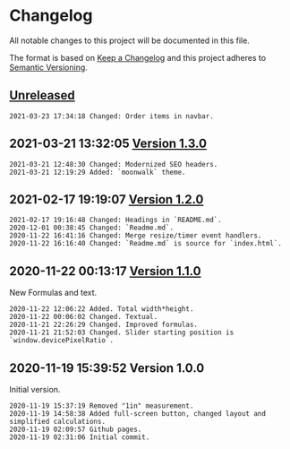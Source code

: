 # Changelog

All notable changes to this project will be documented in this file.

The format is based on [Keep a Changelog](http://keepachangelog.com/en/1.0.0/)
and this project adheres to [Semantic Versioning](http://semver.org/spec/v2.0.0.html).

## [Unreleased]

```
2021-03-23 17:34:18 Changed: Order items in navbar.
```

## 2021-03-21 13:32:05 [Version 1.3.0]

```
2021-03-21 12:48:30 Changed: Modernized SEO headers.
2021-03-21 12:19:29 Added: `moonwalk` theme.
```

## 2021-02-17 19:19:07 [Version 1.2.0]

```
2021-02-17 19:16:48 Changed: Headings in `README.md`.
2020-12-01 00:38:45 Changed: `Readme.md`.
2020-11-22 16:41:16 Changed: Merge resize/timer event handlers.
2020-11-22 16:16:40 Changed: `Readme.md` is source for `index.html`.
```

## 2020-11-22 00:13:17 [Version 1.1.0]

New Formulas and text.

```
2020-11-22 12:06:22 Added. Total width*height.
2020-11-22 00:06:02 Changed. Textual.
2020-11-21 22:26:29 Changed. Improved formulas.
2020-11-21 21:52:03 Changed. Slider starting position is `window.devicePixelRatio`.
```

## 2020-11-19 15:39:52 Version 1.0.0

Initial version.

```
2020-11-19 15:37:19 Removed "1in" measurement.
2020-11-19 14:58:38 Added full-screen button, changed layout and simplified calculations. 
2020-11-19 02:09:57 Github pages.
2020-11-19 02:31:06 Initial commit.
```

[Unreleased]: https://github.com/xyzzy/realDPI/compare/v1.3.0...HEAD
[Version 1.3.0]: https://github.com/xyzzy/realDPI/compare/v1.2.0...v1.3.0
[Version 1.2.0]: https://github.com/xyzzy/realDPI/compare/v1.1.0...v1.2.0
[Version 1.1.0]: https://github.com/xyzzy/realDPI/compare/v1.0.0...v1.1.0
